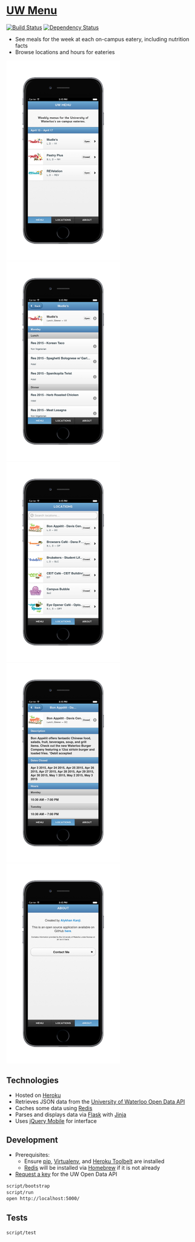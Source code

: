 # [UW Menu](http://uwmenu.com)

[![Build Status](https://travis-ci.org/alykhank/FoodMenu.svg?branch=master)](https://travis-ci.org/alykhank/FoodMenu)
[![Dependency Status](https://gemnasium.com/alykhank/FoodMenu.svg)](https://gemnasium.com/alykhank/FoodMenu)

* See meals for the week at each on-campus eatery, including nutrition facts
* Browse locations and hours for eateries

<img src="img/menu.png" alt="Menu" width="300px">
<img src="img/menuinfo.png" alt="Menu Info" width="300px">

<img src="img/locations.png" alt="Locations" width="300px">
<img src="img/locationinfo.png" alt="Location Info" width="300px">

<img src="img/about.png" alt="About" width="300px">

## Technologies

* Hosted on [Heroku](https://www.heroku.com)
* Retrieves JSON data from the [University of Waterloo Open Data API](http://api.uwaterloo.ca)
* Caches some data using [Redis](http://redis.io)
* Parses and displays data via [Flask](http://flask.pocoo.org) with [Jinja](http://jinja.pocoo.org)
* Uses [jQuery Mobile](http://jquerymobile.com) for interface

## Development

* Prerequisites:
  * Ensure [pip](https://pip.pypa.io/en/stable/), [Virtualenv](https://virtualenv.pypa.io/en/latest/), and [Heroku Toolbelt](https://toolbelt.heroku.com) are installed
  * [Redis](http://redis.io) will be installed via [Homebrew](http://brew.sh) if it is not already
* [Request a key](http://api.uwaterloo.ca/apikey/) for the UW Open Data API
```bash
script/bootstrap
script/run
open http://localhost:5000/
```

## Tests

`script/test`
